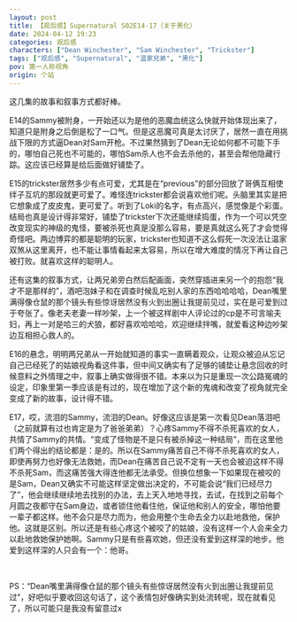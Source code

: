 ```yaml
---
layout: post
title: 【观后感】Supernatural S02E14-17（关于黑化）
date: 2024-04-12 19:23
categories: 观后感
characters: ["Dean Winchester", "Sam Winchester", "Trickster"]
tags: ["观后感", "Supernatural", "温家兄弟", "黑化"]
pov: 第一人称视角
origin: 个站
---
```


这几集的故事和叙事方式都好棒。

E14的Sammy被附身，一开始还以为是他的恶魔血统这么快就开始体现出来了，知道只是附身之后倒是松了一口气。但是这恶魔可真是太讨厌了，居然一直在用挑战下限的方式逼Dean对Sam开枪。不过果然猜到了Dean无论如何都不可能下手的，哪怕自己死也不可能的，哪怕Sam杀人也不会去杀他的，甚至会帮他隐藏行踪。这应该已经算是给后面做好铺垫了。

E15的trickster居然多少有点可爱，尤其是在“previous”的部分回放了哥俩互相使绊子互坑的那段就更可爱了。难怪连trickster都会说喜欢他们呢。头脑里其实是把它想象成了皮皮鬼，更可爱了。听到了Loki的名字，有点高兴，感觉像是个彩蛋。结局也真是设计得非常好，铺垫了trickster下次还能继续捣蛋，作为一个可以凭空改变现实的神级的鬼怪，要被杀死也真是没那么容易，要是真就这么死了才会觉得奇怪吧。两边博弈的都是聪明的玩家，trickster也知道不这么假死一次没法让温家双煞从这里离开，也不能让事情看起来太容易，所以在增大难度的情况下再让自己被打败。就喜欢这样的聪明人。

还有这集的叙事方式，让两兄弟旁白然后配画面，突然穿插进来另一个的抱怨“我才不是那样的”，酒吧泡妹子和在调查时候乱吃别人家的东西哈哈哈哈，Dean嘴里满得像仓鼠的那个镜头有些惊讶居然没有火到出圈让我提前见过，实在是可爱到过于夸张了。像老夫老妻一样吵架，上一个被这样剧中人评论过的cp是不可言喻夫妇，再上一对是哈三的犬狼，都好喜欢哈哈哈，欢迎继续拌嘴，就爱看这种边吵架边互相担心救人的。

E16的悬念，明明两兄弟从一开始就知道的事实一直瞒着观众，让观众被迫从忘记自己已经死了的姑娘视角看这件事，但中间又确实有了足够的铺垫让悬念回收的时候意料之外情理之中，叙事上确实做得很不错。本来以为只是重现一次公路冤魂的设定，印象里第一季应该是有过的，现在增加了这个新的鬼魂和改变了视角就完全变成了新的故事，设计得不错。

E17，哎，流泪的Sammy，流泪的Dean。好像这应该是第一次看见Dean落泪吧（之前就算有过也肯定是为了爸爸弟弟）？心疼Sammy不得不杀死喜欢的女人，共情了Sammy的共情。“变成了怪物是不是只有被杀掉这一种结局”，而在这里他们两个得出的结论都是：是的。所以在Sammy痛苦自己不得不杀死喜欢的女人，即使再努力也好像无法救她，而Dean在痛苦自己说不定有一天也会被迫这样不得不杀死Sam，而这痛苦强大得连他都无法承受。但换位想象一下如果现在被咬的是Sam，Dean又确实不可能这样坚定做出决定的，不可能会说“我们已经尽力了”，他会继续继续地去找别的办法，去上天入地地寻找，去试，在找到之前每个月圆之夜都守在Sam身边，或者锁住他看住他，保证他和别人的安全，哪怕他要一辈子都这样。他不会只是尽力而为，他会用整个生命去全力以赴地救他，保护他。这就是区别。所以还是有些心疼这个被咬了的姑娘，没有这样一个人会来全力以赴地救她保护她啊。Sammy只是有些喜欢她，但还没有爱到这样深的地步。他爱到这样深的人只会有一个：他哥。

<br>

PS：“Dean嘴里满得像仓鼠的那个镜头有些惊讶居然没有火到出圈让我提前见过”，好吧似乎要收回这句话了，这个表情包好像确实到处流转呢，现在就看见了，所以可能只是我没有留意过x
